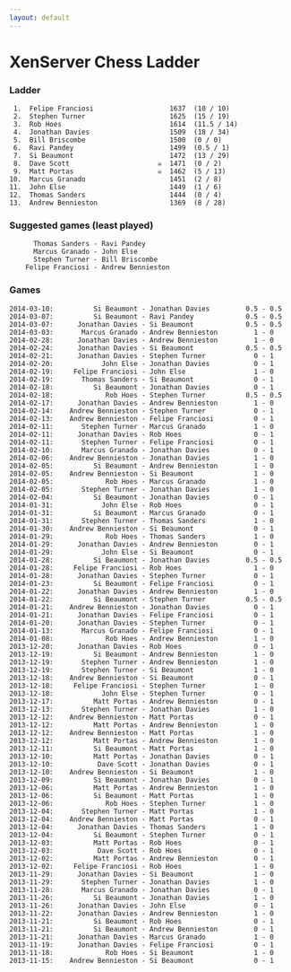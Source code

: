 ```yaml
---
layout: default
---
```

# XenServer Chess Ladder
### Ladder
     1.  Felipe Franciosi                   1637  (10 / 10)
     2.  Stephen Turner                     1625  (15 / 19)
     3.  Rob Hoes                           1614  (11.5 / 14)
     4.  Jonathan Davies                    1509  (18 / 34)
     5.  Bill Briscombe                     1500  (0 / 0)
     6.  Ravi Pandey                        1499  (0.5 / 1)
     7.  Si Beaumont                        1472  (13 / 29)
     8.  Dave Scott                      ☠  1471  (0 / 2)
     9.  Matt Portas                     ☠  1462  (5 / 13)
    10.  Marcus Granado                     1451  (2 / 8)
    11.  John Else                          1449  (1 / 6)
    12.  Thomas Sanders                     1444  (0 / 4)
    13.  Andrew Bennieston                  1369  (8 / 28)
### Suggested games (least played)
          Thomas Sanders - Ravi Pandey
          Marcus Granado - John Else
          Stephen Turner - Bill Briscombe
        Felipe Franciosi - Andrew Bennieston
### Games
    2014-03-10:          Si Beaumont - Jonathan Davies         0.5 - 0.5
    2014-03-07:          Si Beaumont - Ravi Pandey             0.5 - 0.5
    2014-03-07:      Jonathan Davies - Si Beaumont             0.5 - 0.5
    2014-03-03:       Marcus Granado - Andrew Bennieston         1 - 0
    2014-02-28:      Jonathan Davies - Andrew Bennieston         1 - 0
    2014-02-24:      Jonathan Davies - Si Beaumont             0.5 - 0.5
    2014-02-21:      Jonathan Davies - Stephen Turner            0 - 1
    2014-02-20:            John Else - Jonathan Davies           0 - 1
    2014-02-19:     Felipe Franciosi - John Else                 1 - 0
    2014-02-19:       Thomas Sanders - Si Beaumont               0 - 1
    2014-02-18:          Si Beaumont - Jonathan Davies           0 - 1
    2014-02-18:             Rob Hoes - Stephen Turner          0.5 - 0.5
    2014-02-17:      Jonathan Davies - Andrew Bennieston         1 - 0
    2014-02-14:    Andrew Bennieston - Stephen Turner            0 - 1
    2014-02-13:    Andrew Bennieston - Felipe Franciosi          0 - 1
    2014-02-11:       Stephen Turner - Marcus Granado            1 - 0
    2014-02-11:      Jonathan Davies - Rob Hoes                  0 - 1
    2014-02-11:       Stephen Turner - Felipe Franciosi          0 - 1
    2014-02-10:       Marcus Granado - Jonathan Davies           0 - 1
    2014-02-06:    Andrew Bennieston - Jonathan Davies           1 - 0
    2014-02-05:          Si Beaumont - Andrew Bennieston         1 - 0
    2014-02-05:    Andrew Bennieston - Si Beaumont               1 - 0
    2014-02-05:             Rob Hoes - Marcus Granado            1 - 0
    2014-02-05:       Stephen Turner - Jonathan Davies           1 - 0
    2014-02-04:          Si Beaumont - Jonathan Davies           0 - 1
    2014-01-31:            John Else - Rob Hoes                  0 - 1
    2014-01-31:          Si Beaumont - Marcus Granado            0 - 1
    2014-01-31:       Stephen Turner - Thomas Sanders            1 - 0
    2014-01-30:    Andrew Bennieston - Si Beaumont               0 - 1
    2014-01-29:             Rob Hoes - Thomas Sanders            1 - 0
    2014-01-29:      Jonathan Davies - Andrew Bennieston         0 - 1
    2014-01-29:            John Else - Si Beaumont               0 - 1
    2014-01-28:          Si Beaumont - Jonathan Davies         0.5 - 0.5
    2014-01-28:     Felipe Franciosi - Rob Hoes                  1 - 0
    2014-01-28:      Jonathan Davies - Stephen Turner            0 - 1
    2014-01-23:          Si Beaumont - Felipe Franciosi          0 - 1
    2014-01-22:      Jonathan Davies - Andrew Bennieston         1 - 0
    2014-01-22:          Si Beaumont - Stephen Turner          0.5 - 0.5
    2014-01-21:    Andrew Bennieston - Jonathan Davies           0 - 1
    2014-01-21:      Jonathan Davies - Felipe Franciosi          0 - 1
    2014-01-20:      Jonathan Davies - Stephen Turner            0 - 1
    2014-01-13:       Marcus Granado - Felipe Franciosi          0 - 1
    2014-01-08:             Rob Hoes - Andrew Bennieston         1 - 0
    2013-12-20:      Jonathan Davies - Rob Hoes                  0 - 1
    2013-12-19:          Si Beaumont - Andrew Bennieston         1 - 0
    2013-12-19:       Stephen Turner - Andrew Bennieston         1 - 0
    2013-12-19:       Stephen Turner - Si Beaumont               1 - 0
    2013-12-18:    Andrew Bennieston - Si Beaumont               0 - 1
    2013-12-18:     Felipe Franciosi - Stephen Turner            1 - 0
    2013-12-18:            John Else - Stephen Turner            0 - 1
    2013-12-17:          Matt Portas - Andrew Bennieston         0 - 1
    2013-12-13:       Stephen Turner - Jonathan Davies           1 - 0
    2013-12-12:    Andrew Bennieston - Matt Portas               0 - 1
    2013-12-12:          Matt Portas - Andrew Bennieston         1 - 0
    2013-12-12:    Andrew Bennieston - Matt Portas               1 - 0
    2013-12-12:          Matt Portas - Andrew Bennieston         1 - 0
    2013-12-11:          Si Beaumont - Matt Portas               1 - 0
    2013-12-10:          Matt Portas - Jonathan Davies           0 - 1
    2013-12-10:           Dave Scott - Jonathan Davies           0 - 1
    2013-12-10:    Andrew Bennieston - Si Beaumont               1 - 0
    2013-12-09:          Si Beaumont - Jonathan Davies           0 - 1
    2013-12-06:          Matt Portas - Andrew Bennieston         1 - 0
    2013-12-06:          Si Beaumont - Matt Portas               1 - 0
    2013-12-06:             Rob Hoes - Stephen Turner            1 - 0
    2013-12-04:       Stephen Turner - Matt Portas               1 - 0
    2013-12-04:    Andrew Bennieston - Matt Portas               0 - 1
    2013-12-04:      Jonathan Davies - Thomas Sanders            1 - 0
    2013-12-04:          Si Beaumont - Stephen Turner            0 - 1
    2013-12-03:          Matt Portas - Rob Hoes                  0 - 1
    2013-12-03:           Dave Scott - Rob Hoes                  0 - 1
    2013-12-02:          Matt Portas - Andrew Bennieston         0 - 1
    2013-12-02:     Felipe Franciosi - Rob Hoes                  1 - 0
    2013-11-29:      Jonathan Davies - Si Beaumont               1 - 0
    2013-11-29:       Stephen Turner - Jonathan Davies           1 - 0
    2013-11-28:       Marcus Granado - Jonathan Davies           0 - 1
    2013-11-26:          Si Beaumont - Jonathan Davies           1 - 0
    2013-11-26:      Jonathan Davies - John Else                 0 - 1
    2013-11-22:      Jonathan Davies - Andrew Bennieston         1 - 0
    2013-11-21:          Si Beaumont - Rob Hoes                  0 - 1
    2013-11-21:          Si Beaumont - Andrew Bennieston         0 - 1
    2013-11-21:      Jonathan Davies - Marcus Granado            1 - 0
    2013-11-19:      Jonathan Davies - Felipe Franciosi          0 - 1
    2013-11-18:             Rob Hoes - Si Beaumont               1 - 0
    2013-11-15:    Andrew Bennieston - Si Beaumont               0 - 1
